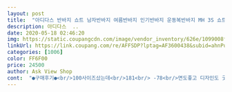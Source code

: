 ```yaml
---
layout: post 
title:  "아디다스 반바지 쇼트 남자반바지 여름반바지 인기반바지 운동복반바지 MH 3S 쇼트 검흰" 
description: 아디다스  ..
date: 2020-05-18 02:46:20 
img: https://static.coupangcdn.com/image/vendor_inventory/626e/1099008f4d2da89d85b1f54a447c0165daac0176fbbc7bc4679d29ba43d0.jpg 
linkUrl: https://link.coupang.com/re/AFFSDP?lptag=AF3600438&subid=ahnPublicAsk&pageKey=214896767&itemId=656269392&vendorItemId=4701701188&traceid=V0-113-da69c4dd95e5ae80 
categories: [1006] 
color: FF6F00 
price: 24500 
author: Ask View Shop 
cont:  "●구매후기●<br/>100사이즈샀는데<br/>181<br/> -78<br/>면도좋고 디자인도 굿.<br/>아디다스 매니아라 구매했어요.<br/>추석때 중학생아들 입히려고 구매했어요<br/>신랑 키<br/>아주 잘맞습니다<br/>여름에 아주 잘 입을것 같아요.<br/><br/>원단이 괜찮네요.<br/> 사이즈도 정사이즈고요.<br/><br/>허리 33<br/>" 
---
```

